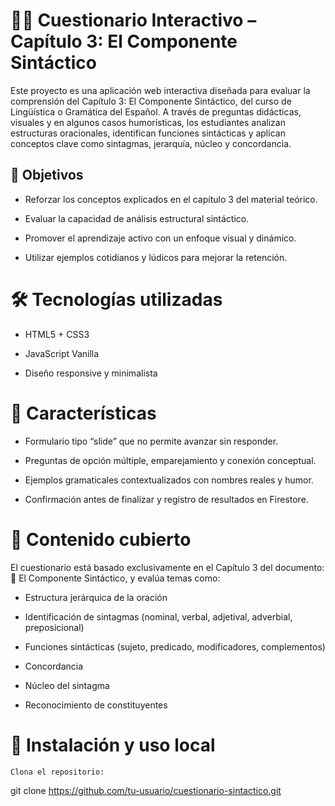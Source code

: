 # 📘🧠 Cuestionario Interactivo – Capítulo 3: El Componente Sintáctico

Este proyecto es una aplicación web interactiva diseñada para evaluar la comprensión del Capítulo 3: El Componente Sintáctico, del curso de Lingüística o Gramática del Español. A través de preguntas didácticas, visuales y en algunos casos humorísticas, los estudiantes analizan estructuras oracionales, identifican funciones sintácticas y aplican conceptos clave como sintagmas, jerarquía, núcleo y concordancia.
## 🎯 Objetivos

   - Reforzar los conceptos explicados en el capítulo 3 del material teórico.

   - Evaluar la capacidad de análisis estructural sintáctico.

   - Promover el aprendizaje activo con un enfoque visual y dinámico.

   - Utilizar ejemplos cotidianos y lúdicos para mejorar la retención.

# 🛠 Tecnologías utilizadas

   - HTML5 + CSS3

   - JavaScript Vanilla

   - Diseño responsive y minimalista

# 🚀 Características

   - Formulario tipo “slide” que no permite avanzar sin responder.

   - Preguntas de opción múltiple, emparejamiento y conexión conceptual.

   - Ejemplos gramaticales contextualizados con nombres reales y humor.

   - Confirmación antes de finalizar y registro de resultados en Firestore.

# 🧠 Contenido cubierto

El cuestionario está basado exclusivamente en el Capítulo 3 del documento:
📄 El Componente Sintáctico, y evalúa temas como:

   - Estructura jerárquica de la oración

   - Identificación de sintagmas (nominal, verbal, adjetival, adverbial, preposicional)

   - Funciones sintácticas (sujeto, predicado, modificadores, complementos)

   - Concordancia

   - Núcleo del sintagma

  -  Reconocimiento de constituyentes

# 📝 Instalación y uso local

    Clona el repositorio:

git clone https://github.com/tu-usuario/cuestionario-sintactico.git

